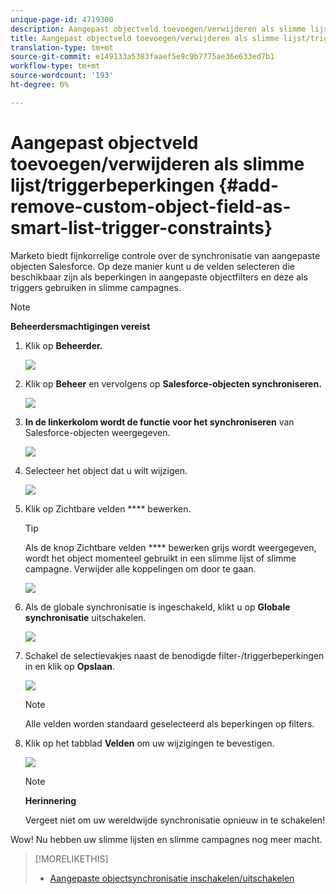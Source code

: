 ```yaml
---
unique-page-id: 4719300
description: Aangepast objectveld toevoegen/verwijderen als slimme lijst/triggerbeperkingen - Marketo Docs - Productdocumentatie
title: Aangepast objectveld toevoegen/verwijderen als slimme lijst/triggerbeperkingen
translation-type: tm+mt
source-git-commit: e149133a5383faaef5e9c9b7775ae36e633ed7b1
workflow-type: tm+mt
source-wordcount: '193'
ht-degree: 0%

---
```



# Aangepast objectveld toevoegen/verwijderen als slimme lijst/triggerbeperkingen {#add-remove-custom-object-field-as-smart-list-trigger-constraints}

Marketo biedt fijnkorrelige controle over de synchronisatie van aangepaste objecten Salesforce. Op deze manier kunt u de velden selecteren die beschikbaar zijn als beperkingen in aangepaste objectfilters en deze als triggers gebruiken in slimme campagnes.

>[!NOTE]
>
>**Beheerdersmachtigingen vereist**

1. Klik op **Beheerder.**

   ![](assets/image2014-12-10-13-3a9-3a47.png)

1. Klik op **Beheer** en vervolgens op **Salesforce-objecten synchroniseren.**

   ![](assets/image2015-12-11-15-3a11-3a41.png)

1. **In de linkerkolom wordt de functie voor het synchroniseren** van Salesforce-objecten weergegeven.

   ![](assets/image2015-12-11-15-3a15-3a15.png)

1. Selecteer het object dat u wilt wijzigen.

   ![](assets/image2014-12-10-13-3a10-3a11.png)

1. Klik op Zichtbare velden **** bewerken.

   >[!TIP]
   >
   >Als de knop Zichtbare velden **** bewerken grijs wordt weergegeven, wordt het object momenteel gebruikt in een slimme lijst of slimme campagne. Verwijder alle koppelingen om door te gaan.

   ![](assets/image2014-12-10-13-3a10-3a25.png)

1. Als de globale synchronisatie is ingeschakeld, klikt u op **Globale synchronisatie** uitschakelen.

   ![](assets/image2014-12-10-13-3a10-3a36.png)

1. Schakel de selectievakjes naast de benodigde filter-/triggerbeperkingen in en klik op **Opslaan**.

   ![](assets/image2014-12-10-13-3a10-3a47.png)

   >[!NOTE]
   >
   >Alle velden worden standaard geselecteerd als beperkingen op filters.

1. Klik op het tabblad **Velden** om uw wijzigingen te bevestigen.

   ![](assets/image2014-12-10-13-3a10-3a56.png)

   >[!NOTE]
   >
   >**Herinnering**
   >
   >
   >Vergeet niet om uw wereldwijde synchronisatie opnieuw in te schakelen!

Wow! Nu hebben uw slimme lijsten en slimme campagnes nog meer macht.

>[!MORELIKETHIS]
>
>* [Aangepaste objectsynchronisatie inschakelen/uitschakelen](enable-disable-custom-object-sync.md)

>



